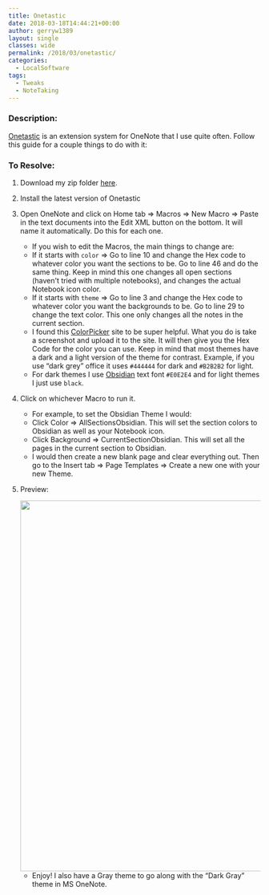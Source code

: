 ```yaml
---
title: Onetastic
date: 2018-03-18T14:44:21+00:00
author: gerryw1389
layout: single
classes: wide
permalink: /2018/03/onetastic/
categories:
  - LocalSoftware
tags:
  - Tweaks
  - NoteTaking
---
```

<!--more-->

### Description:

[Onetastic](https://getonetastic.com/) is an extension system for OneNote that I use quite often. Follow this guide for a couple things to do with it:

### To Resolve:

1. Download my zip folder [here](https://github.com/gerryw1389/powershell/blob/main/Other/misc/onetastic.zip).

2. Install the latest version of Onetastic

3. Open OneNote and click on Home tab => Macros => New Macro => Paste in the text documents into the Edit XML button on the bottom. It will name it automatically. Do this for each one.

   - If you wish to edit the Macros, the main things to change are:
   - If it starts with `color` => Go to line 10 and change the Hex code to whatever color you want the sections to be. Go to line 46 and do the same thing. Keep in mind this one changes all open sections (haven't tried with multiple notebooks), and changes the actual Notebook icon color.
   - If it starts with `theme` => Go to line 3 and change the Hex code to whatever color you want the backgrounds to be. Go to line 29 to change the text color. This one only changes all the notes in the current section.
   - I found this [ColorPicker](https://imagecolorpicker.com/) site to be super helpful. What you do is take a screenshot and upload it to the site. It will then give you the Hex Code for the color you can use. Keep in mind that most themes have a dark and a light version of the theme for contrast. Example, if you use &#8220;dark grey&#8221; office it uses `#444444` for dark and `#B2B2B2` for light.
   - For dark themes I use [Obsidian](http://www.eclipsecolorthemes.org/?view=theme&id=21) text font `#E0E2E4` and for light themes I just use `black`.

4. Click on whichever Macro to run it.

   - For example, to set the Obsidian Theme I would:
   - Click Color => AllSectionsObsidian. This will set the section colors to Obsidian as well as your Notebook icon.
   - Click Background => CurrentSectionObsidian. This will set all the pages in the current section to Obsidian.
   - I would then create a new blank page and clear everything out. Then go to the Insert tab => Page Templates => Create a new one with your new Theme.

5. Preview:

   <img class="alignnone size-full wp-image-5249" src="https://automationadmin.com/assets/images/uploads/2018/03/onetastic.jpg" alt="" width="1555" height="739" srcset="https://automationadmin.com/assets/images/uploads/2018/03/onetastic.jpg 1555w, https://automationadmin.com/assets/images/uploads/2018/03/onetastic-300x143.jpg 300w, https://automationadmin.com/assets/images/uploads/2018/03/onetastic-768x365.jpg 768w, https://automationadmin.com/assets/images/uploads/2018/03/onetastic-1024x487.jpg 1024w" sizes="(max-width: 1555px) 100vw, 1555px" /> 

   - Enjoy! I also have a Gray theme to go along with the &#8220;Dark Gray&#8221; theme in MS OneNote.